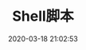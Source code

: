 ---
pageComponent: 
  name: Catalogue
  data: 
    path: 03.Linux/04.Shell脚本
    description: 人生如逆旅，我亦是行人。
title: Shell脚本
date: 2020-03-18 21:02:53
permalink: /Shell
sidebar: false
article: false
comment: false
editLink: false
---